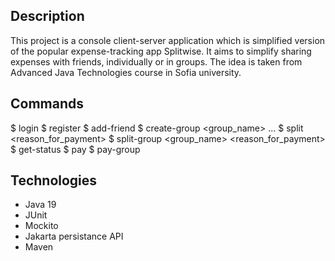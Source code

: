 ## Description
This project is a console client-server application which is simplified version of the popular expense-tracking app Splitwise. 
It aims to simplify sharing expenses with friends, individually or in groups. The idea is taken from Advanced Java Technologies course in Sofia university.

## Commands
$ login <username> <password>
$ register <name> <username> <password>
$ add-friend <username>
$ create-group <group_name> <username> <username> ... <username>
$ split <amount> <username> <reason_for_payment>
$ split-group <amount> <group_name> <reason_for_payment>
$ get-status
$ pay <value> <username>
$ pay-group <value> <group-name>

## Technologies 
 - Java 19
 - JUnit
 - Mockito
 - Jakarta persistance API
 - Maven
   
